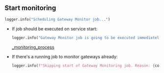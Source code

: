 ## Start monitoring

```python
logger.info("Scheduling Gateway Monitor job...")
```

* If job should be executed on service start:
    ```python
    logger.info("Gateway Monitor job is going to be executed immediately")
    ```
    [_monitoring_process](_monitoring_process.md)

* If there's a running job to monitor gateways already:
    ```python
    logger.info(f"Skipping start of Gateway Monitoring job. Reason: {conflict}")
    ```
